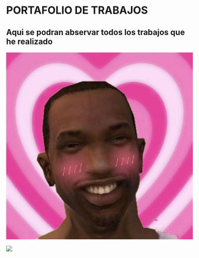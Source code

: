 <h1 align>PORTAFOLIO DE TRABAJOS</h1>
<h2>Aqui se podran abservar todos los trabajos que he realizado</h2>
<p align="center"> <img src="https://github.com/Fatmendoz4/Fatmendoz4/blob/main/af40fac4fbb59b4acbc43d239373d9aa.jpg"/> </p>
<p align="left"> <img src="ruta"/> </p>

